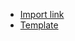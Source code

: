 - [Import link](https://5574610.app.netsuite.com/app/setup/assistants/nsimport/importassistant.nl?recid=410&new=T) 
- [Template](https://github.com/nt2311-vn/LabGroup_Netsuite/blob/main/CSVs/Sales_Order/create/Template%20SO%20create.csv) 

